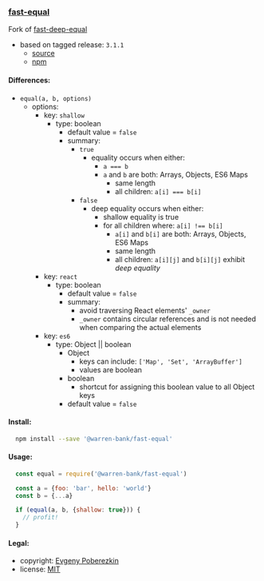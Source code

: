 ### [fast-equal](https://github.com/warren-bank/node-fast-equal)

Fork of [fast-deep-equal](https://github.com/epoberezkin/fast-deep-equal)

* based on tagged release: `3.1.1`
  - [source](https://github.com/epoberezkin/fast-deep-equal/blob/v3.1.1/src/index.jst)
  - [npm](https://cdn.jsdelivr.net/npm/fast-deep-equal@3.1.1/es6/react.js)

#### Differences:

* `equal(a, b, options)`
  - options:
    * key: `shallow`
      - type: boolean
        * default value = `false`
        * summary:
          - `true`
            * equality occurs when either:
              - `a === b`
              - `a` and `b` are both: Arrays, Objects, ES6 Maps
                * same length
                * all children: `a[i] === b[i]`
          - `false`
            * deep equality occurs when either:
              - shallow equality is true
              - for all children where: `a[i] !== b[i]`
                * `a[i]` and `b[i]` are both: Arrays, Objects, ES6 Maps
                * same length
                * all children: `a[i][j]` and `b[i][j]` exhibit _deep equality_
    * key: `react`
      - type: boolean
        * default value = `false`
        * summary:
          - avoid traversing React elements' `_owner`
          - `_owner` contains circular references and is not needed when comparing the actual elements
    * key: `es6`
      - type: Object || boolean
        * Object
          - keys can include: `['Map', 'Set', 'ArrayBuffer']`
          - values are boolean
        * boolean
          - shortcut for assigning this boolean value to all Object keys
        * default value = `false`

#### Install:

```bash
  npm install --save '@warren-bank/fast-equal'
```

#### Usage:

```javascript
  const equal = require('@warren-bank/fast-equal')

  const a = {foo: 'bar', hello: 'world'}
  const b = {...a}

  if (equal(a, b, {shallow: true})) {
    // profit!
  }
```

#### Legal:

* copyright: [Evgeny Poberezkin](https://github.com/epoberezkin)
* license: [MIT](https://github.com/epoberezkin/fast-deep-equal/blob/v3.1.1/LICENSE)
